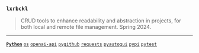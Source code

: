 ### `lxrbckl`
> CRUD tools to enhance readability and abstraction in projects, for both local and remote file management. Spring 2024.

---

[**`Python`**]()
[`os`]()
[`openai-api`]()
[`pygithub`]()
[`requests`]()
[`pyautogui`]()
[`pypi`]()
[`pytest`]()

# 